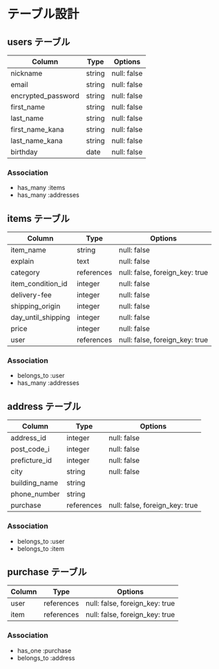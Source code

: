 # テーブル設計

## users テーブル

| Column             | Type      | Options     |
| ------------------ | ------    | ----------- |
| nickname           | string    | null: false |
| email              | string    | null: false |
| encrypted_password | string    | null: false |
| first_name         | string    | null: false |
| last_name          | string    | null: false |
| first_name_kana    | string    | null: false |
| last_name_kana     | string    | null: false |
| birthday           | date      | null: false |

### Association

- has_many :items
- has_many :addresses


## items テーブル
| Column             | Type       | Options                        |
| ---------------    | ---------- | ------------------------------ |
| item_name          | string     | null: false                    |
| explain            | text       | null: false                    |
| category           | references | null: false, foreign_key: true |
| item_condition_id  | integer    | null: false                    |
| delivery-fee       | integer    | null: false                    |
| shipping_origin    | integer    | null: false                    |
| day_until_shipping | integer    | null: false                    |
| price              | integer    | null: false                    |
| user               | references | null: false, foreign_key: true |

### Association

- belongs_to :user
- has_many :addresses

## address テーブル

| Column        | Type        | Options                        |
| -------       | ----------  | ------------------------------ |
| address_id    | integer     | null: false                    |
| post_code_i   | integer     | null: false                    |
| preficture_id | integer     | null: false                    |
| city          | string      | null: false                    |
| building_name | string      |                                |
| phone_number  | string      |                                |
| purchase      | references  | null: false, foreign_key: true |



### Association

- belongs_to :user
- belongs_to :item
## purchase テーブル

 Column         |  Type      | Options                        |
| -------       | ---------- | ------------------------------ |
| user          | references | null: false, foreign_key: true |
| item          | references | null: false, foreign_key: true |

### Association

- has_one :purchase
- belongs_to :address


